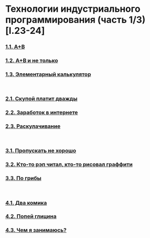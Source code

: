 # Технологии индустриального программирования (часть 1/3) [I.23-24]

### [1.1. A+B](1.1)
### [1.2. A+B и не только](1.2)
### [1.3. Элементарный калькулятор](1.3)

<br>

### [2.1. Скупой платит дважды](2.1)
### [2.2. Заработок в интернете](2.2)
### [2.3. Раскулачивание](2.3)  

<br>

### [3.1. Пропускать не хорошо](3.1)
### [3.2. Кто-то рэп читал, кто-то рисовал граффити](3.2)
### [3.3. По грибы](3.3)  

<br>

### [4.1. Два комика](4.1)
### [4.2. Попей глицина](4.2)
### [4.3. Чем я занимаюсь?](4.3)  
